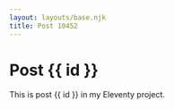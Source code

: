 ```yaml
---
layout: layouts/base.njk
title: Post 10452
---
```


# Post {{ id }}

This is post {{ id }} in my Eleventy project.
